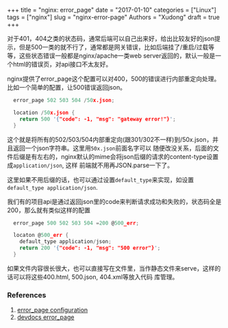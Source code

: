 +++
title = "nginx: error_page"
date = "2017-01-10"
categories = ["Linux"]
tags = ["nginx"]
slug = "nginx-error-page"
Authors = "Xudong"
draft = true
+++

对于401，404之类的状态码，通常后端可以自己出来好，给出比较友好的json提示，但是500一类的就不行了，通常都是网关错误，比如后端挂了/重启/过载等等，这些状态错误一般都是nginx/apache一类web server返回的，默认一般是一个html的错误页，对api接口不太友好。

nginx提供了error_page这个配置可以对400，500的错误进行内部重定向处理。比如一个简单的配置，让500错误返回json。

``` C
  error_page 502 503 504 /50x.json;

  location /50x.json {
    return 500 '{"code": -1, "msg": "gateway error!"}';
  }
```

<!--more-->

这个就是将所有的502/503/504内部重定向(跟301/302不一样)到/50x.json，并且返回一个json字符串。这里用`50x.json`前面名字可以
随便改没关系，后面的文件后缀是有左右的，nginx默认的mime会将json后缀的请求的content-type设置成`application/json`, 这样
前端就不用再JSON.parse一下了。

这里如果不用后缀的话，也可以通过设置`default_type`来实现，如设置`default_type application/json`.

我们有的项目api是通过返回json里的code来判断请求成功和失败的，状态码全是200，那么就有类似这样的配置

``` C
  error_page 500 502 503 504 =200 @500_err;

  locaton @500_err {
    default_type application/json;
    return 200 '{"code": -1, "msg": "500 error"}';
  }
```

如果文件内容很长很大，也可以直接写在文件里，当作静态文件来serve，这样的话可以将这些400.html, 500.json, 404.xml等放入代码
库管理。

### References
1. [error_page configuration](https://gist.github.com/weapp/99049e69477f924dafa7)
2. [devdocs error_page](http://devdocs.io/nginx/http/ngx_http_core_module#error_page)
